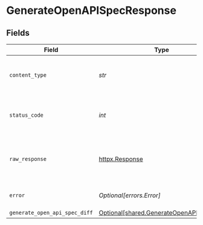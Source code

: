 # GenerateOpenAPISpecResponse


## Fields

| Field                                                                                      | Type                                                                                       | Required                                                                                   | Description                                                                                |
| ------------------------------------------------------------------------------------------ | ------------------------------------------------------------------------------------------ | ------------------------------------------------------------------------------------------ | ------------------------------------------------------------------------------------------ |
| `content_type`                                                                             | *str*                                                                                      | :heavy_check_mark:                                                                         | HTTP response content type for this operation                                              |
| `status_code`                                                                              | *int*                                                                                      | :heavy_check_mark:                                                                         | HTTP response status code for this operation                                               |
| `raw_response`                                                                             | [httpx.Response](https://www.python-httpx.org/api/#response)                               | :heavy_check_mark:                                                                         | Raw HTTP response; suitable for custom response parsing                                    |
| `error`                                                                                    | *Optional[errors.Error]*                                                                   | :heavy_minus_sign:                                                                         | Default error response                                                                     |
| `generate_open_api_spec_diff`                                                              | [Optional[shared.GenerateOpenAPISpecDiff]](../../models/shared/generateopenapispecdiff.md) | :heavy_minus_sign:                                                                         | OK                                                                                         |